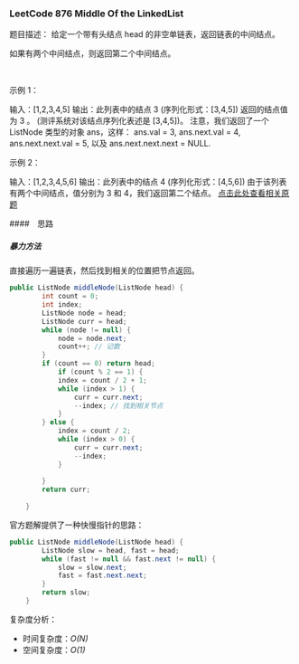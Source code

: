 ### LeetCode 876 Middle Of the LinkedList
题目描述：
给定一个带有头结点 head 的非空单链表，返回链表的中间结点。

如果有两个中间结点，则返回第二个中间结点。

 

示例 1：

输入：[1,2,3,4,5]
输出：此列表中的结点 3 (序列化形式：[3,4,5])
返回的结点值为 3 。 (测评系统对该结点序列化表述是 [3,4,5])。
注意，我们返回了一个 ListNode 类型的对象 ans，这样：
ans.val = 3, ans.next.val = 4, ans.next.next.val = 5, 以及 ans.next.next.next = NULL.

示例 2：

输入：[1,2,3,4,5,6]
输出：此列表中的结点 4 (序列化形式：[4,5,6])
由于该列表有两个中间结点，值分别为 3 和 4，我们返回第二个结点。
[点击此处查看相关原题](https://leetcode-cn.com/problems/middle-of-the-linked-list/)

####　思路
##### 暴力方法
直接遍历一遍链表，然后找到相关的位置把节点返回。
```java
public ListNode middleNode(ListNode head) {
        int count = 0;
        int index;
        ListNode node = head;
        ListNode curr = head;
        while (node != null) {
            node = node.next;
            count++; // 记数
        }
        if (count == 0) return head;
            if (count % 2 == 1) {
            index = count / 2 + 1;
            while (index > 1) {
            	curr = curr.next;
            	--index; // 找到相关节点
            }
        } else {
            index = count / 2;
            while (index > 0) {
            	curr = curr.next;
            	--index;
            }
            
        }
        return curr;
        
    }
```
官方题解提供了一种快慢指针的思路：
```java
public ListNode middleNode(ListNode head) {
        ListNode slow = head, fast = head;
        while (fast != null && fast.next != null) {
            slow = slow.next;
            fast = fast.next.next;
        }
        return slow;
    }

```
复杂度分析：
- 时间复杂度：_O(N)_
- 空间复杂度：_O(1)_